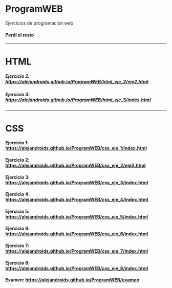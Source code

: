 # ProgramWEB
 Ejercicios de programación web

#### Perdí el resto
---
# HTML
##### Ejercicio 2: https://alejandroids.github.io/ProgramWEB/html_eje_2/eje2.html 
##### Ejercicio 3: https://alejandroids.github.io/ProgramWEB/html_eje_3/index.html 

---
# CSS
#### Ejercicio 1: https://alejandroids.github.io/ProgramWEB/css_eje_1/index.html 
#### Ejercicio 2: https://alejandroids.github.io/ProgramWEB/css_eje_2/eje2.html 
#### Ejercicio 3: https://alejandroids.github.io/ProgramWEB/css_eje_3/index.html 
#### Ejercicio 4: https://alejandroids.github.io/ProgramWEB/css_eje_4/index.html 
#### Ejercicio 5: https://alejandroids.github.io/ProgramWEB/css_eje_5/index.html 
#### Ejercicio 6: https://alejandroids.github.io/ProgramWEB/css_eje_6/index.html 
#### Ejercicio 7: https://alejandroids.github.io/ProgramWEB/css_eje_7/index.html 
#### Ejercicio 8: https://alejandroids.github.io/ProgramWEB/css_eje_8/index.html 

#### Examen: https://alejandroids.github.io/ProgramWEB/examen
